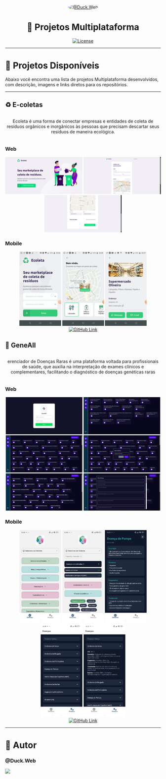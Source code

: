 <p align="center">
   <a href="https://github.com/duck-developer">
      <img src="https://avatars.githubusercontent.com/u/167935329?v=4" alt="@Duck.Web" width="140" style="border-radius: 50%;" />
   </a>
</p>

<h1 align="center">🚀 Projetos Multiplataforma</h1>

<p align="center">
   <a href="https://github.com/devsuperior/sds1-wmazoni/blob/master/LICENSE">
      <img src="https://img.shields.io/npm/l/react" alt="License" />
   </a>
</p>

---

# 📌 Projetos Disponíveis

Abaixo você encontra uma lista de projetos Multiplataforma desenvolvidos, com descrição, imagens e links diretos para os repositórios.

---

## ♻️ E-coletas

<div align="center" style="display:flex; flex-direction:column; align-items:center; gap:10px;">
  <p style="max-width:600px; text-align:center;">
   Ecoleta é uma forma de conectar empresas e entidades de coleta de resíduos orgânicos e inorgânicos 
às pessoas que precisam descartar seus resíduos de maneira ecológica.
  </p>
</div>

### Web

<div  align="center">
   <img src="./E-coletas/web/readme/image 1.png" alt="Ecoleta Web" height="120">
   <img src="./E-coletas/web/readme/image 2.png" alt="Ecoleta Web" height="120">
   <img src="./E-coletas/web/readme/image 3.png" alt="Ecoleta Web" height="120">
</div>

### Mobile

<div align="center">
   <img src="./E-coletas/mobile/readme/image 1.jpeg" alt="Ecoleta Mobile" height="240">
   <img src="./E-coletas/mobile/readme/image 2.png" alt="Ecoleta Mobile" height="240">
   <img src="./E-coletas/mobile/readme/image 3.jpeg" alt="Ecoleta Mobile" height="240">
</div>

<div align="center">
   <a href="https://github.com/ikaro-developer/Projects_multiplatform/tree/main/E-coletas">
      <img src="https://img.shields.io/badge/GitHub-Acessar_Projeto-181717?style=for-the-badge&logo=github" alt="GitHub Link">
   </a>
</div>

## 🧬 GeneAll

<div align="center" style="display:flex; flex-direction:column; align-items:center; gap:10px;">
  <p style="max-width:600px; text-align:center;">
 erenciador de Doenças Raras é uma plataforma voltada para profissionais de saúde, que auxilia na interpretação de exames clínicos e complementares, facilitando o diagnóstico de doenças genéticas raras
  </p>
</div>

### Web

<div  align="center">
   <img src="./GeneAll_UnexMed/readme/web/image 1.png" alt="Ecoleta Web" height="120">
   <img src="./GeneAll_UnexMed/readme/web/image 2.png" alt="Ecoleta Web" height="120">
   <img src="./GeneAll_UnexMed/readme/web/image 3.png" alt="Ecoleta Web" height="120">
   <img src="./GeneAll_UnexMed/readme/web/image 4.png" alt="Ecoleta Web" height="120">
   <img src="./GeneAll_UnexMed/readme/web/image 5.png" alt="Ecoleta Web" height="120">
   <img src="./GeneAll_UnexMed/readme/web/image 6.png" alt="Ecoleta Web" height="120">
</div>

### Mobile

<div align="center">
   <img src="./GeneAll_UnexMed/readme/mobile/image 1.jpeg" alt="Ecoleta Web" height="300">
   <img src="./GeneAll_UnexMed/readme/mobile/image 2.jpeg" alt="Ecoleta Web" height="300">
   <img src="./GeneAll_UnexMed/readme/mobile/image 3.jpeg" alt="Ecoleta Web" height="300">
   <img src="./GeneAll_UnexMed/readme/mobile/image 4.jpeg" alt="Ecoleta Web" height="300">
   <img src="./GeneAll_UnexMed/readme/mobile/image 5.jpeg" alt="Ecoleta Web" height="300">

</div>

<div align="center">
   <a href="https://github.com/ikaro-developer/Projects_multiplatform/tree/main/GeneAll_UnexMed">
      <img src="https://img.shields.io/badge/GitHub-Acessar_Projeto-181717?style=for-the-badge&logo=github" alt="GitHub Link">
   </a>
</div>

---

# 👤 Autor

### @Duck.Web

<p align="left">
   <a href="https://www.instagram.com/duck.web/" target="_blank">
      <img src="https://img.shields.io/badge/Instagram-E4405F?style=for-the-badge&logo=instagram&logoColor=white"/>
   </a>
</p>
